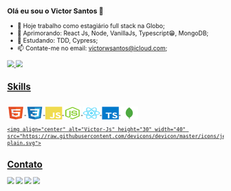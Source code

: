 ### Olá eu sou o Victor Santos 👋

- 🔭 Hoje trabalho como estagiário full stack na Globo;
- 🌱 Aprimorando: React Js, Node, VanillaJs, Typescript😁, MongoDB;
- 📖 Estudando: TDD, Cypress; 
- 📫 Contate-me no email: victorwsantos@icloud.com;




<div>
  <a href="https://github.com/victorwsantos">
  <img height="180em" src="https://github-readme-stats.vercel.app/api?username=victorwsantos&show_icons=true&theme=dark&include_all_commits=true&count_private=true"/>
  <img height="180em" src="https://github-readme-stats.vercel.app/api/top-langs/?username=victorwsantos&layout=compact&langs_count=7&theme=dark"/>
</div>
  
##  Skills  
<div style="display: inline_block"><br>
   <img align="center" alt="Victor-HTML" height="30" width="40" src="https://raw.githubusercontent.com/devicons/devicon/master/icons/html5/html5-original.svg">
  <img align="center" alt="Victor-CSS" height="30" width="40" src="https://raw.githubusercontent.com/devicons/devicon/master/icons/css3/css3-original.svg">
  <img align="center" alt="Victor-Js" height="30" width="40" src="https://raw.githubusercontent.com/devicons/devicon/master/icons/javascript/javascript-plain.svg">
      <img align="center" alt="Victor-Js" height="30" width="40" src="https://raw.githubusercontent.com/devicons/devicon/master/icons/nodejs/nodejs-plain.svg">
    <img align="center" alt="Victor-React" height="30" width="40" src="https://raw.githubusercontent.com/devicons/devicon/master/icons/react/react-original.svg"> 
    <img align="center" alt="Victor-Js" height="30" width="40" src="https://raw.githubusercontent.com/devicons/devicon/master/icons/typescript/typescript-plain.svg">
  <img align="center" alt="Victor-Js" height="30" width="40" src="https://raw.githubusercontent.com/devicons/devicon/master/icons/mongodb/mongodb-plain.svg">


    <img align="center" alt="Victor-Js" height="30" width="40" src="https://raw.githubusercontent.com/devicons/devicon/master/icons/jest/jest-plain.svg">



</div>
  
## Contato
  
<div>
 <a href="https://www.instagram.com/victorwsantos23/" target="_blank"><img src="https://img.shields.io/badge/-Instagram-%23E4405F?style=for-the-badge&logo=instagram&logoColor=white" target="_blank"></a>
 <a href="https://discord.gg/victorwsantos#8186" target="_blank"><img src="https://img.shields.io/badge/Discord-7289DA?style=for-the-badge&logo=discord&logoColor=white" target="_blank"></a> 
  <a href = "mailto:victorwsantos@icloud.com"><img src="https://img.shields.io/badge/-apple-%23333?style=for-the-badge&logo=apple&logoColor=yellow" target="_blank"></a>
  <a href="https://www.linkedin.com/in/victor-w-santos-039bba123/" target="_blank"><img src="https://img.shields.io/badge/-LinkedIn-%230077B5?style=for-the-badge&logo=linkedin&logoColor=white" target="_blank"></a> 
</div>
